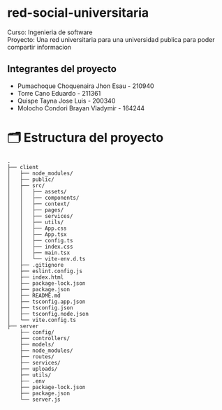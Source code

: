 # red-social-universitaria
Curso: Ingenieria de software<br>
Proyecto: Una red universitaria para una universidad publica para poder compartir informacion
## Integrantes del proyecto
- Pumachoque Choquenaira Jhon Esau  - 210940
- Torre Cano Eduardo                - 211361
- Quispe Tayna Jose Luis            - 200340
- Molocho Condori Brayan Vladymir   - 164244 

# 🗂️ Estructura del proyecto

```text
.
├── client
│   ├── node_modules/
│   ├── public/
│   ├── src/
│   │   ├── assets/
│   │   ├── components/
│   │   ├── context/
│   │   ├── pages/
│   │   ├── services/
│   │   ├── utils/
│   │   ├── App.css
│   │   ├── App.tsx
│   │   ├── config.ts
│   │   ├── index.css
│   │   ├── main.tsx
│   │   └── vite-env.d.ts
│   ├── .gitignore
│   ├── eslint.config.js
│   ├── index.html
│   ├── package-lock.json
│   ├── package.json
│   ├── README.md
│   ├── tsconfig.app.json
│   ├── tsconfig.json
│   ├── tsconfig.node.json
│   └── vite.config.ts
├── server
    ├── config/
    ├── controllers/
    ├── models/
    ├── node_modules/
    ├── routes/
    ├── services/
    ├── uploads/
    ├── utils/
    ├── .env
    ├── package-lock.json
    ├── package.json
    └── server.js
```

